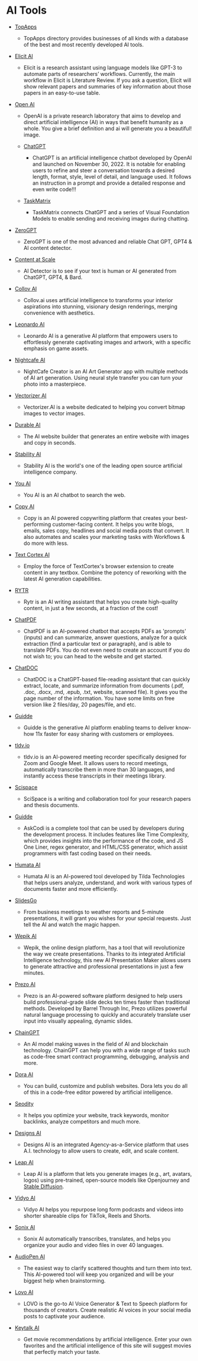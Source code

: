 # AI Tools

- [TopApps](https://topapps.ai/)

  - TopApps directory provides businesses of all kinds with a database of the best and most recently developed AI tools.

- [Elicit AI](https://elicit.org/)

  - Elicit is a research assistant using language models like GPT-3 to automate parts of researchers’ workflows. Currently, the main workflow in Elicit is Literature Review. If you ask a question, Elicit will show relevant papers and summaries of key information about those papers in an easy-to-use table.

- [Open AI](https://open.ai/)

  - OpenAI is a private research laboratory that aims to develop and direct artificial intelligence (AI) in ways that benefit humanity as a whole. You give a brief definition and ai will generate you a beautiful! image.

  - [ChatGPT](https://chat.openai.com/)

    - ChatGPT is an artificial intelligence chatbot developed by OpenAI and launched on November 30, 2022. It is notable for enabling users to refine and steer a conversation towards a desired length, format, style, level of detail, and language used. It follows an instruction in a prompt and provide a detailed response and even write code!!!

  - [TaskMatrix](https://github.com/microsoft/TaskMatrix)

    - TaskMatrix connects ChatGPT and a series of Visual Foundation Models to enable sending and receiving images during chatting.

- [ZeroGPT](https://www.zerogpt.com/)

  - ZeroGPT is one of the most advanced and reliable Chat GPT, GPT4 & AI content detector.

- [Content at Scale](https://contentatscale.ai/ai-content-detector/)

  - AI Detector is to see if your text is human or AI generated from ChatGPT, GPT4, & Bard.

- [Collov AI](https://collov.ai/)

  - Collov.ai uses artificial intelligence to transforms your interior aspirations into stunning, visionary design renderings, merging convenience with aesthetics.

- [Leonardo AI](https://durable.co/)

  - Leonardo AI is a generative AI platform that empowers users to effortlessly generate captivating images and artwork, with a specific emphasis on game assets.

- [Nightcafe AI](https://durable.co/)

  - NightCafe Creator is an AI Art Generator app with multiple methods of AI art generation. Using neural style transfer you can turn your photo into a masterpiece.

- [Vectorizer AI](https://durable.co/)

  - Vectorizer.AI is a website dedicated to helping you convert bitmap images to vector images.

- [Durable AI](https://durable.co/)

  - The AI website builder that generates an entire website with images and copy in seconds.

- [Stability AI](https://stability.ai/)

  - Stability AI is the world's one of the leading open source artificial intelligence company.

- [You AI](https://you.com/)

  - You AI is an AI chatbot to search the web.

- [Copy AI](https://app.copy.ai/)

  - Copy is an AI powered copywriting platform that creates your best-performing customer-facing content. It helps you write blogs, emails, sales copy, headlines and social media posts that convert. It also automates and scales your marketing tasks with Workflows & do more with less.

- [Text Cortex AI](https://app.textcortex.com/user/dashboard)

  - Employ the force of TextCortex's browser extension to create content in any textbox. Combine the potency of reworking with the latest AI generation capabilities.

- [RYTR](https://rytr.me/)

  - Rytr is an AI writing assistant that helps you create high-quality content, in just a few seconds, at a fraction of the cost!

- [ChatPDF](https://www.chatpdf.com/)

  - ChatPDF is an AI-powered chatbot that accepts PDFs as 'prompts' (inputs) and can summarize, answer questions, analyze for a quick extraction (find a particular text or paragraph), and is able to translate PDFs. You do not even need to create an account if you do not wish to; you can head to the website and get started.

- [ChatDOC](https://chatdoc.com/chatdoc)

  - ChatDOC is a ChatGPT-based file-reading assistant that can quickly extract, locate, and summarize information from documents (.pdf, .doc, .docx, .md, .epub, .txt, website, scanned file). It gives you the page number of the information. You have some limits on free version like 2 files/day, 20 pages/file, and etc.

- [Guidde](https://app.guidde.com/home)

  - Guidde is the generative AI platform enabling teams to deliver know-how 11x faster for easy sharing with customers or employees.

- [tldv.io](https://tldv.io/app/library/meetings)

  - tldv.io is an AI-powered meeting recorder specifically designed for Zoom and Google Meet. It allows users to record meetings, automatically transcribe them in more than 30 languages, and instantly access these transcripts in their meetings library.

- [Scispace](https://typeset.io/)

  - SciSpace is a writing and collaboration tool for your research papers and thesis documents.

- [Guidde](https://app.askcodi.com/home/)

  - AskCodi is a complete tool that can be used by developers during the development process. It includes features like Time Complexity, which provides insights into the performance of the code, and JS One Liner, regex generator, and HTML/CSS generator, which assist programmers with fast coding based on their needs.

- [Humata AI](https://app.humata.ai/)

  - Humata AI is an AI-powered tool developed by Tilda Technologies that helps users analyze, understand, and work with various types of documents faster and more efficiently.

- [SlidesGo](https://app.prezo.ai/home/decks)

  - From business meetings to weather reports and 5-minute presentations, it will grant you wishes for your special requests. Just tell the AI and watch the magic happen.

- [Wepik AI](https://wepik.com/)

  - Wepik, the online design platform, has a tool that will revolutionize the way we create presentations. Thanks to its integrated Artificial Intelligence technology, this new AI Presentation Maker allows users to generate attractive and professional presentations in just a few minutes.

- [Prezo AI](https://app.prezo.ai/home/decks)

  - Prezo is an AI-powered software platform designed to help users build professional-grade slide decks ten times faster than traditional methods. Developed by Barrel Through Inc, Prezo utilizes powerful natural language processing to quickly and accurately translate user input into visually appealing, dynamic slides.

- [ChainGPT](https://www.chaingpt.org/)

  - An AI model making waves in the field of AI and blockchain technology. ChainGPT can help you with a wide range of tasks such as code-free smart contract programming, debugging, analysis and more.

- [Dora AI](https://www.dora.run/ai)

  - You can build, customize and publish websites. Dora lets you do all of this in a code-free editor powered by artificial intelligence.

- [Seodity](https://seodity.com/)

  - It helps you optimize your website, track keywords, monitor backlinks, analyze competitors and much more.

- [Designs AI](https://designs.ai/)

  - Designs AI is an integrated Agency-as-a-Service platform that uses A.I. technology to allow users to create, edit, and scale content.

- [Leap AI](https://www.tryleap.ai)

  - Leap AI is a platform that lets you generate images (e.g., art, avatars, logos) using pre-trained, open-source models like Openjourney and [Stable Diffusion](https://zapier.com/blog/how-to-use-stable-diffusion).

- [Vidyo AI](https://vidyo.ai/)

  - Vidyo AI helps you repurpose long form podcasts and videos into shorter shareable clips for TikTok, Reels and Shorts.

- [Sonix AI](https://sonix.ai/)

  - Sonix AI automatically transcribes, translates, and helps you organize your audio and video files in over 40 languages.

- [AudioPen AI](https://audiopen.ai/)

  - The easiest way to clarify scattered thoughts and turn them into text. This AI-powered tool will keep you organized and will be your biggest help when brainstorming.

- [Lovo AI](https://lovo.ai/)

  - LOVO is the go-to AI Voice Generator & Text to Speech platform for thousands of creators. Create realistic AI voices in your social media posts to captivate your audience.

- [Keytalk AI](https://www.mycelebs.com/)

  - Get movie recommendations by artificial intelligence. Enter your own favorites and the artificial intelligence of this site will suggest movies that perfectly match your taste.
